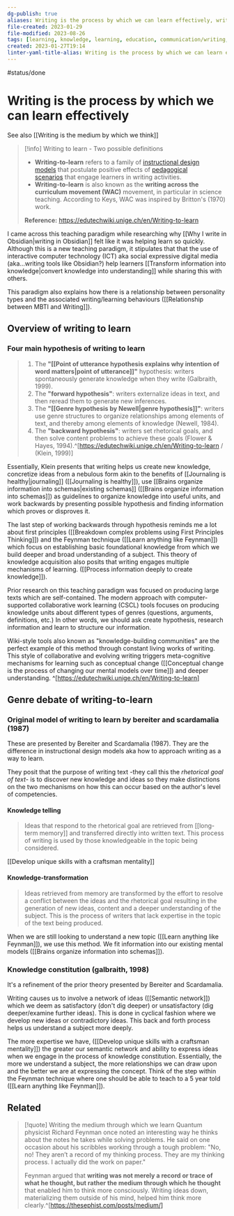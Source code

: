 ```yaml
---
dg-publish: true
aliases: Writing is the process by which we can learn effectively, write to learn, learn through writing, knowledge-building communities, understanding information, medium by which we learn, why we write, writing things down, writing words
file-created: 2023-01-29
file-modified: 2023-08-26
tags: [learning, knowledge, learning, education, communication/writing, philosophy, society, network, learning]
created: 2023-01-27T19:14
linter-yaml-title-alias: Writing is the process by which we can learn effectively
---
```


#status/done

# Writing is the process by which we can learn effectively

See also [[Writing is the medium by which we think]]

> [!info] Writing to learn - Two possible definitions
> - **Writing-to-learn** refers to a family of [instructional design models](https://edutechwiki.unige.ch/en/Instructional_design_model "Instructional design model") that postulate positive effects of [pedagogical scenarios](https://edutechwiki.unige.ch/en/Pedagogical_scenario "Pedagogical scenario") that engage learners in writing activities.
> - **Writing-to-learn** is also known as the **writing across the curriculum movement (WAC)** movement, in particular in science teaching. According to Keys, WAC was inspired by Britton's (1970) work.
>
> **Reference:** <https://edutechwiki.unige.ch/en/Writing-to-learn>

I came across this teaching paradigm while researching why [[Why I write in Obsidian|writing in Obsidian]] felt like it was helping learn so quickly. Although this is a new teaching paradigm, it stipulates that that the use of interactive computer technology (ICT) aka social expressive digital media (aka…writing tools like Obsidian?) help learners [[Transform information into knowledge|convert knowledge into understanding]] while sharing this with others.

This paradigm also explains how there is a relationship between personality types and the associated writing/learning behaviours ([[Relationship between MBTI and Writing]]).

## Overview of writing to learn

### Four main hypothesis of writing to learn

> 1. The **"[[Point of utterance hypothesis explains why intention of word matters|point of utterance]]"** hypothesis: writers spontaneously generate knowledge when they write (Galbraith, 1999).
> 2. The **"forward hypothesis"**: writers externalize ideas in text, and then reread them to generate new inferences.
> 3. The **"[[Genre hypothesis by Newell|genre hypothesis]]"**: writers use genre structures to organize relationships among elements of text, and thereby among elements of knowledge (Newell, 1984).
> 4. The **"backward hypothesis"**: writers set rhetorical goals, and then solve content problems to achieve these goals (Flower & Hayes, 1994).^[<https://edutechwiki.unige.ch/en/Writing-to-learn> / (Klein, 1999)]

Essentially, Klein presents that writing helps us create new knowledge, concretize ideas from a nebulous form akin to the benefits of [[Journaling is healthy|journaling]] ([[Journaling is healthy]]), use [[Brains organize information into schemas|existing schemas]] ([[Brains organize information into schemas]]) as guidelines to organize knowledge into useful units, and work backwards by presenting possible hypothesis and finding information which proves or disproves it.

The last step of working backwards through hypothesis reminds me a lot about first principles ([[Breakdown complex problems using First Principles Thinking]]) and the Feynman technique ([[Learn anything like Feynman]]) which focus on establishing basic foundational knowledge from which we build deeper and broad understanding of a subject. This theory of knowledge acquisition also posits that writing engages multiple mechanisms of learning. ([[Process information deeply to create knowledge]]).

Prior research on this teaching paradigm was focused on producing large texts which are self-contained. The modern approach with computer-supported collaborative work learning (CSCL) tools focuses on producing knowledge units about different types of genres (questions, arguments, definitions, etc.) In other words, we should ask create hypothesis, research information and learn to structure our information.

Wiki-style tools also known as "knowledge-building communities" are the perfect example of this method through constant living works of writing. This style of collaborative and evolving writing triggers meta-cognitive mechanisms for learning such as conceptual change ([[Conceptual change is the process of changing our mental models over time]]) and deeper understanding. ^[https://edutechwiki.unige.ch/en/Writing-to-learn]

## Genre debate of writing-to-learn

### Original model of writing to learn by bereiter and scardamalia (1987)

These are presented by Bereiter and Scardamalia (1987). They are the difference in instructional design models aka how to approach writing as a way to learn.

They posit that the purpose of writing text -they call this the *rhetorical goal of text*- is to discover new knowledge and ideas so they make distinctions on the two mechanisms on how this can occur based on the author's level of competencies.

#### Knowledge telling

> Ideas that respond to the rhetorical goal are retrieved from [[long-term memory]] and transferred directly into written text. This process of writing is used by those knowledgeable in the topic being considered.

[[Develop unique skills with a craftsman mentality]]

#### Knowledge-transformation

> Ideas retrieved from memory are transformed by the effort to resolve a conflict between the ideas and the rhetorical goal resulting in the generation of new ideas, content and a deeper understanding of the subject. This is the process of writers that lack expertise in the topic of the text being produced.

When we are still looking to understand a new topic ([[Learn anything like Feynman]]), we use this method. We fit information into our existing mental models ([[Brains organize information into schemas]]).

### Knowledge constitution (galbraith, 1998)

It's a refinement of the prior theory presented by Bereiter and Scardamalia.

Writing causes us to involve a network of ideas ([[Semantic network]]) which we deem as satisfactory (don't dig deeper) or unsatisfactory (dig deeper/examine further ideas). This is done in cyclical fashion where we develop new ideas or contradictory ideas. This back and forth process helps us understand a subject more deeply.

The more expertise we have, ([[Develop unique skills with a craftsman mentality]]) the greater our semantic network and ability to express ideas when we engage in the process of knowledge constitution. Essentially, the more we understand a subject, the more relationships we can draw upon and the better we are at expressing the concept. Think of the step within the Feynman technique where one should be able to teach to a 5 year told ([[Learn anything like Feynman]]).

## Related

> [!quote] Writing the medium through which we learn
> Quantum physicist Richard Feynman once noted an interesting way he thinks about the notes he takes while solving problems. He said on one occasion about his scribbles working through a tough problem: "No, no! They aren’t a record of my thinking process. They are my thinking process. I actually did the work on paper."
>
> Feynman argued that **writing was not merely a record or trace of what he thought, but rather the medium through which he thought** that enabled him to think more consciously. Writing ideas down, materializing them outside of his mind, helped him think more clearly.^[https://thesephist.com/posts/medium/]
